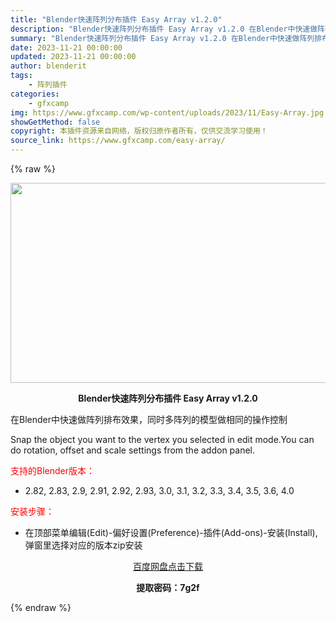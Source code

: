 ```yaml
---
title: "Blender快速阵列分布插件 Easy Array v1.2.0"
description: "Blender快速阵列分布插件 Easy Array v1.2.0 在Blender中快速做阵列排布效果，同时多阵列的模型做相同的操作控制 Snap the object you want to th..."
summary: "Blender快速阵列分布插件 Easy Array v1.2.0 在Blender中快速做阵列排布效果，同时多阵列的模型做相同的操作控制 Snap the object you want to th..."
date: 2023-11-21 00:00:00
updated: 2023-11-21 00:00:00
author: blenderit
tags: 
    - 阵列插件
categories:
    - gfxcamp
img: https://www.gfxcamp.com/wp-content/uploads/2023/11/Easy-Array.jpg
showGetMethod: false
copyright: 本插件资源来自网络，版权归原作者所有，仅供交流学习使用！
source_link: https://www.gfxcamp.com/easy-array/
---
```


{% raw %}
<div><p><img decoding="async" class="aligncenter size-full wp-image-116745" src="https://www.gfxcamp.com/wp-content/uploads/2023/11/Easy-Array.jpg" data-src="https://www.gfxcamp.com/wp-content/uploads/2023/11/Easy-Array.jpg" alt="" width="640" height="320" data-srcset="https://www.gfxcamp.com/wp-content/uploads/2023/11/Easy-Array.jpg 640w, https://www.gfxcamp.com/wp-content/uploads/2023/11/Easy-Array-150x75.jpg 150w" data-sizes="(max-width: 640px) 100vw, 640px"></p><p style="text-align: center;"><strong>Blender快速阵列分布插件 Easy Array v1.2.0</strong></p><p>在Blender中快速做阵列排布效果，同时多阵列的模型做相同的操作控制</p><p>Snap the object you want to the vertex you selected in edit mode.You can do rotation, offset and scale settings from the addon panel.</p><p style="text-align: left;"><span style="color: #ff0000;">支持的Blender版本：</span></p><ul>
<li style="text-align: left;">2.82, 2.83, 2.9, 2.91, 2.92, 2.93, 3.0, 3.1, 3.2, 3.3, 3.4, 3.5, 3.6, 4.0</li>
</ul><p style="text-align: left;"><span style="color: #ff0000;">安装步骤：</span></p><ul>
<li>在顶部菜单编辑(Edit)-偏好设置(Preference)-插件(Add-ons)-安装(Install),弹窗里选择对应的版本zip安装</li>
</ul><p style="text-align: center;"><a class="maxbutton-3 maxbutton maxbutton-baidu" target="_blank" rel="noopener" href="https://pan.baidu.com/s/1ckL3yyNfjw7xKn8boVPY5g?pwd=7g2f"><span class="mb-text">百度网盘点击下载</span></a></p><p style="text-align: center;"><strong>提取密码：7g2f</strong></p></div>
<div style="display: none">gfxcamp</div>
{% endraw %}
